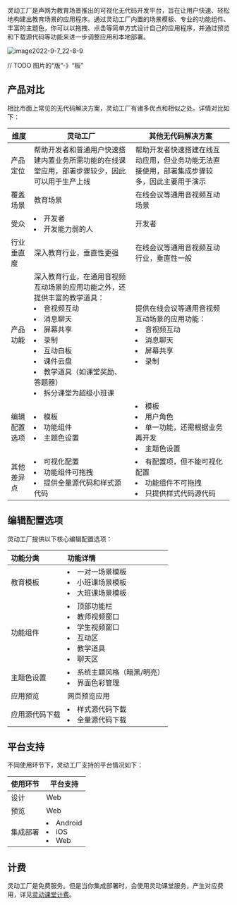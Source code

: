 灵动工厂是声网为教育场景推出的可视化无代码开发平台，旨在让用户快速、轻松地构建出教育场景的应用程序。通过灵动工厂内置的场景模板、专业的功能组件、丰富的主题色，你可以以拖拽、点击等简单方式设计自己的应用程序，并通过预览和下载源代码等功能来进一步调整应用和本地部署。

![image2022-9-7_22-8-9](https://tva1.sinaimg.cn/large/e6c9d24ely1h6eba3oynaj21eo0jqwid.jpg)

// TODO 图片的“版”-》“板”

## 产品对比

相比市面上常见的无代码解决方案，灵动工厂有诸多优点和相似之处。详情对比如下：

| 维度   | 灵动工厂   | 其他无代码解决方案   |
|-----|-----|-----|
| 产品定位    | 帮助开发者和普通用户快速搭建内置业务所需功能的在线课堂应用，部署步骤较少，因此可以用于生产上线 | 帮助开发者快速搭建在线互动应用，但业务功能无法直接使用，部署集成步骤较多，因此主要用于演示|
| 覆盖场景        | 教育场景                                    | 在线会议等通用音视频互动场景|
| 受众 | <li>开发者</li><li>开发能力弱的人</li> | 开发者  |
| 行业垂直度 | 深入教育行业，垂直性更强 | 在线会议等通用音视频互动行业，垂直性一般 |
| 产品功能     | 深入教育行业，在通用音视频互动场景的应用功能之外，还提供丰富的教学道具：<li>音视频互动</li><li>消息聊天</li><li>屏幕共享</li><li>录制</li><li>互动白板</li><li>课件云盘</li><li>教学道具（如课堂奖励、答题器）</li><li>拆分课堂为超级小班课</li>| 提供在线会议等通用音视频互动场景的应用功能：<li>音视频互动</li><li>消息聊天</li><li>屏幕共享</li><li>录制</li> |
| 编辑配置选项                 | <li>模板</li><li>功能组件</li><li>主题色设置</li>    | <li>模板</li><li>用户角色</li><li>单一功能，还需根据业务再开发</li><li>主题色设置</li>    |
| 其他差异点                       | <li>可视化配置</li><li>功能组件可拖拽</li><li>提供全量源代码和样式源代码</li> | <li>有配置项，但不能可视化配置</li><li>功能组件不可拖拽</li><li>只提供样式代码源代码  |

## 编辑配置选项

灵动工厂提供以下核心编辑配置选项：

| 功能分类               | 功能详情                   |
| :----------------------------- | :----------------------------------------------------------- |
| 教育模板 | <li>一对一场景模板</li><li>小班课场景模板</li><li>大班课场景模板</li> |
| 功能组件 | <li>顶部功能栏</li><li>教师视频窗口</li><li>学生视频窗口</li><li>互动区</li><li>教学道具</li><li>聊天区</li>|
| 主题色设置   | <li>系统主题风格（暗黑/明亮）</li><li>界面色彩管理</li>       |
| 应用预览   | 网页预览应用                     |
| 应用源代码下载 | <li>样式源代码下载</li><li>全量源代码下载</li> |
## 平台支持

不同使用环节下，灵动工厂支持的平台情况如下：

| 使用环节 | 平台支持  |
|-----|----|
| 设计    | Web    |
| 预览    | Web   |
| 集成部署    | <li>Android</li><li>iOS</li><li>Web</li>   |

## 计费

灵动工厂是免费服务。但是当你集成部署时，会使用灵动课堂服务，产生对应费用，详见[灵动课堂计费](/cn/agora-class/product_agora_class#计费说明)。